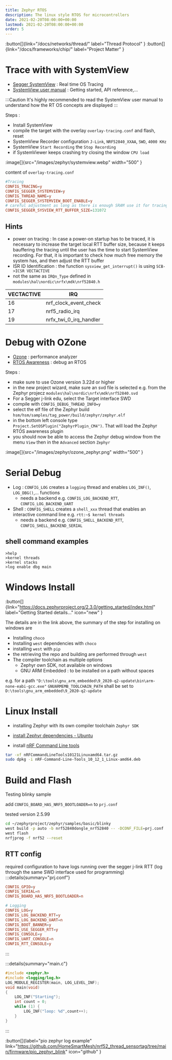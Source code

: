 ```yaml
---
title: Zephyr RTOS
description: The linux style RTOS for microcontrollers
date: 2021-02-20T08:00:00+00:00
lastmod: 2021-02-20T08:00:00+00:00
order: 5
---
```


:button[]{link="/docs/networks/thread/" label="Thread Protocol" }
:button[]{link="/docs/frameworks/chip/" label="Project Matter" }

# Trace with with SystemView
* [Segger SystemView](https://www.segger.com/products/development-tools/systemview/) : Real time OS Tracing
* [SystemView user manual](https://www.segger.com/downloads/free-utilities/UM08027) : Getting started, API reference,...

:::Caution
It's highly recommended to read the SystemView user manual to understand how the RT OS concepts are displayed
:::

Steps :
* Install SystemView
* compile the target with the overlay `overlay-tracing.conf` and flash, reset
* SystemView Recorder configuration `J-Link`, `NRF52840_XXAA`, `SWD`, `4000 KHz`
* SystemView `Start Recording` the `Stop Recording`
* if SystemViewer keeps crashing try closing the window `CPU load`

:image[]{src="/images/zephyr/systemview.webp" width="500" }

content of `overlay-tracing.conf`
```conf
#Tracing
CONFIG_TRACING=y
CONFIG_SEGGER_SYSTEMVIEW=y
CONFIG_THREAD_NAME=y
CONFIG_SEGGER_SYSTEMVIEW_BOOT_ENABLE=y
# careful adjustment as long as there is enough SRAM use it for tracing 128 KB
CONFIG_SEGGER_SYSVIEW_RTT_BUFFER_SIZE=131072
```
## Hints
* power on tracing : In case a power-on startup has to be traced, it is necessary to increase the target local RTT buffer size, because it keeps bauffering the tracing until the user has the time to start SystemView recording. For that, it is important to check how much free memory the system has, and then adjust the RTT buffer
* ISR ID Identification : the function `sysview_get_interrupt()` is using `SCB->ICSR VECTACTIVE`
* not the same as `IRQn_Type` defined in `modules\hal\nordic\nrfx\mdk\nrf52840.h`

VECTACTIVE | IRQ
-----------|-----
16 | nrf_clock_event_check
17 | nrf5_radio_irq
19 | nrfx_twi_0_irq_handler


# Debug with OZone
* [Ozone](https://www.segger.com/products/development-tools/ozone-j-link-debugger/) : performance analyzer
* [RTOS Awareness](https://www.segger.com/products/development-tools/ozone-j-link-debugger/technology/rtos-awareness/) : debug an RTOS

Steps :
* make sure to use Ozone version 3.22d or higher
* in the new project wizard, make sure an svd file is selected e.g. from the Zephyr projecz `modules\hal\nordic\nrfx\mdk\nrf52840.svd`
* For a Segger j-link edu, select the Target interface SWD
* compile with `CONFIG_DEBUG_THREAD_INFO=y`
* select the elf file of the Zephyr build `hsm/hsm/samples/tag_power/build/zephyr/zephyr.elf`
* in the bottom left console type `Project.SetOSPlugin("ZephyrPlugin_CM4")`. That will load the Zephyr RTOS awareness plugin
* you should now be able to access the Zephyr debug window from the menu `View` then in the `Advanced` section `Zephyr`

:image[]{src="/images/zephyr/ozone_zephyr.png" width="500" }

# Serial Debug
* Log : `CONFIG_LOG` creates a `logging` thread and enables `LOG_INF()`, `LOG_DBG()`,... functions
	* needs a backend e.g. `CONFIG_LOG_BACKEND_RTT`, `CONFIG_LOG_BACKEND_UART`
* Shell : `CONFIG_SHELL` creates a `shell_xxx` thread that enables an interactive command line e.g. `rtt:~$ kernel threads`
	* needs a backend e.g. `CONFIG_SHELL_BACKEND_RTT`, `CONFIG_SHELL_BACKEND_SERIAL`
## shell command examples
```shell
>help
>kernel threads
>kernel stacks
>log enable dbg main

```

# Windows Install
:button[]{link="https://docs.zephyrproject.org/2.3.0/getting_started/index.html" label="Getting Started details..."  icon="new" }

The details are in the link above, the summary of the step for installing on windows are
* Installing `choco`
* Installing `west` dependencies with `choco`
* installing `west` with `pip`
* the retrieving the repo and building are performed through `west`
* The compiler toolchain as multiple options
  * Zephyr own SDK, not available on windows
  * GNU ARM Embedded : to be installed on a path without spaces

e.g. for a path `"D:\tools\gnu_arm_embedded\9_2020-q2-update\bin\arm-none-eabi-gcc.exe"` `GNUARMEMB_TOOLCHAIN_PATH` shall be set to `D:\tools\gnu_arm_embedded\9_2020-q2-update`
# Linux Install
* installing Zephyr with its own compiler toolchain `Zephyr SDK`

* [install Zephyr dependencies - Ubuntu](https://developer.nordicsemi.com/nRF_Connect_SDK/doc/latest/zephyr/getting_started/index.html#install-required-tools)
* install [nRF Command Line tools](https://www.nordicsemi.com/Software-and-tools/Development-Tools/nRF-Command-Line-Tools/Download#infotabs)

```bash
tar -xf nRFCommandLineTools10121Linuxamd64.tar.gz
sudo dpkg -i nRF-Command-Line-Tools_10_12_1_Linux-amd64.deb
```
# Build and Flash

Testing blinky sample

add `CONFIG_BOARD_HAS_NRF5_BOOTLOADER=n` to `prj.conf`

tested version 2.5.99
```bash
cd ~/zephyrproject/zephyr/samples/basic/blinky
west build -p auto -b nrf52840dongle_nrf52840 -- -DCONF_FILE=prj.conf
west flash
nrfjprog -f nrf52 --reset
```
## RTT config
required configuration to have logs running over the segger j-link RTT (log through the same SWD interface used for programming)
:::details{summary="prj.conf"}
```conf
CONFIG_GPIO=y
CONFIG_SERIAL=n
CONFIG_BOARD_HAS_NRF5_BOOTLOADER=n

# Logging
CONFIG_LOG=y
CONFIG_LOG_BACKEND_RTT=y
CONFIG_LOG_BACKEND_UART=n
CONFIG_BOOT_BANNER=y
CONFIG_USE_SEGGER_RTT=y
CONFIG_CONSOLE=y
CONFIG_UART_CONSOLE=n
CONFIG_RTT_CONSOLE=y
```
:::

:::details{summary="main.c"}
```C
#include <zephyr.h>
#include <logging/log.h>
LOG_MODULE_REGISTER(main, LOG_LEVEL_INF);
void main(void)
{
	LOG_INF("Starting");
	int count = 0;
	while (1) {
		LOG_INF("loop: %d",count++);
	}
}

```
:::

:button[]{label="pio zephyr log example" link="https://github.com/HomeSmartMesh/nrf52_thread_sensortag/tree/main/firmware/pio_zephyr_blink" icon="github" }
